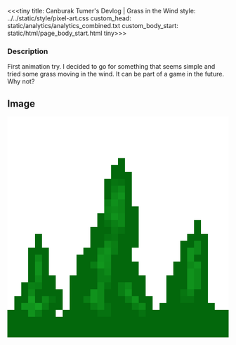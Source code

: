 <<<tiny
title: Canburak Tumer's Devlog | Grass in the Wind
style: ../../static/style/pixel-art.css
custom_head: static/analytics/analytics_combined.txt
custom_body_start: static/html/page_body_start.html
tiny>>>

### Description
First animation try. I decided to go for something that seems simple and tried some grass moving in the wind. It can be part of a game in the future. Why not?

## Image
![art](../../static/pixel-art/Grass.gif)